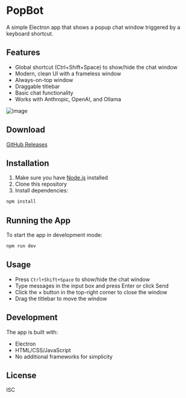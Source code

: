 # PopBot

A simple Electron app that shows a popup chat window triggered by a keyboard shortcut.

## Features

- Global shortcut (Ctrl+Shift+Space) to show/hide the chat window
- Modern, clean UI with a frameless window
- Always-on-top window
- Draggable titlebar
- Basic chat functionality
- Works with Anthropic, OpenAI, and Ollama

![image](https://github.com/user-attachments/assets/ddabe87c-39af-4c03-b5f4-9b2469979e77)

## Download
[GitHub Releases](https://github.com/GodsVictory/PopBot/releases/tag/1.0.0)

## Installation

1. Make sure you have [Node.js](https://nodejs.org/) installed
2. Clone this repository
3. Install dependencies:
```bash
npm install
```

## Running the App

To start the app in development mode:
```bash
npm run dev
```

## Usage

- Press `Ctrl+Shift+Space` to show/hide the chat window
- Type messages in the input box and press Enter or click Send
- Click the × button in the top-right corner to close the window
- Drag the titlebar to move the window

## Development

The app is built with:
- Electron
- HTML/CSS/JavaScript
- No additional frameworks for simplicity

## License

ISC 
